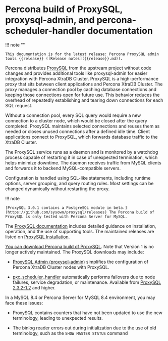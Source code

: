 # Percona build of ProxySQL, proxysql-admin, and percona-scheduler-handler documentation

!!! note ""

    This documentation is for the latest release: Percona ProxySQL admin tools {{release}} ([Release notes]({{release}}.md)).

Percona distributes [ProxySQL](https://www.proxysql.com/) from the upstream project without code changes and provides additional tools like proxysql-admin for easier integration with Percona XtraDB Cluster. ProxySQL is a high-performance proxy that sits between client applications and Percona XtraDB Cluster. The proxy manages a connection pool by caching database connections and keeping those connections open for future use. This behavior reduces the overhead of repeatedly establishing and tearing down connections for each SQL request.

Without a connection pool, every SQL query would require a new connection to a cluster node, which would be closed after the query completed. ProxySQL maintains selected connections and reuses them as needed or closes unused connections after a defined idle time. Client applications connect to ProxySQL, which forwards database traffic to the XtraDB Cluster.

The ProxySQL service runs as a daemon and is monitored by a watchdog process capable of restarting it in case of unexpected termination, which helps minimize downtime. The daemon receives traffic from MySQL clients and forwards it to backend MySQL-compatible servers.

Configuration is handled using SQL-like statements, including runtime options, server grouping, and query routing rules. Most settings can be changed dynamically without restarting the proxy.

!!! note

    [ProxySQL 3.0.1 contains a PostgreSQL module in beta.](https://github.com/sysown/proxysql/releases) The Percona build of ProxySQL is only tested with Percona Server for MySQL.

The [ProxySQL documentation](https://proxysql.com/documentation/) includes detailed guidance on installation, operation, and the use of supporting tools. The maintained releases are listed on 
[ProxySQL Installation](https://proxysql.com/documentation/installing-proxysql/).

[You can download Percona build of ProxySQL](https://www.percona.com/download-proxysql). Note that 
Version 1 is no longer actively maintained. The ProxySQL downloads may include:

- [ProxySQL Admin (proxysql-admin)](proxysql-admin-tool-v2-config.md) simplifies the configuration of Percona XtraDB Cluster nodes with ProxySQL.

- [pxc_scheduler_handler](build-psh.md) automatically performs failovers due to 
  node failures, service degradation, or maintenance. Available from 
  [ProxySQL 2.3.2-1.2](./release-notes-2.3.2-1.md) and higher.

In a MySQL 8.4 or Percona Server for MySQL 8.4 environment, you may face these 
issues:

* ProxySQL contains counters that have not been updated to use the new terminology, 
  leading to unexpected results.

* The binlog reader errors out during initialization due to the use of old 
  terminology, such as the `SHOW MASTER STATUS` command

